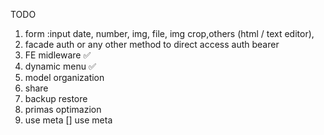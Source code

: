 TODO

1.  form :input date, number, img, file, img crop,others (html / text editor),
2.  facade auth or any other method to direct access auth bearer
3.  FE midleware ✅
4.  dynamic menu ✅
5.  model organization
6.  share
7.  backup restore
8.  primas optimazion
9.  use meta
    [] use meta
